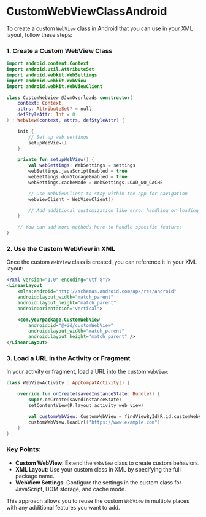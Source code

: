 # CustomWebViewClassAndroid
To create a custom `WebView` class in Android that you can use in your XML layout, follow these steps:

### 1. Create a Custom WebView Class

```kotlin
import android.content.Context
import android.util.AttributeSet
import android.webkit.WebSettings
import android.webkit.WebView
import android.webkit.WebViewClient

class CustomWebView @JvmOverloads constructor(
    context: Context,
    attrs: AttributeSet? = null,
    defStyleAttr: Int = 0
) : WebView(context, attrs, defStyleAttr) {

    init {
        // Set up web settings
        setupWebView()
    }

    private fun setupWebView() {
        val webSettings: WebSettings = settings
        webSettings.javaScriptEnabled = true
        webSettings.domStorageEnabled = true
        webSettings.cacheMode = WebSettings.LOAD_NO_CACHE

        // Use WebViewClient to stay within the app for navigation
        webViewClient = WebViewClient()

        // Add additional customization like error handling or loading progress
    }

    // You can add more methods here to handle specific features
}
```

### 2. Use the Custom WebView in XML

Once the custom `WebView` class is created, you can reference it in your XML layout:

```xml
<?xml version="1.0" encoding="utf-8"?>
<LinearLayout
    xmlns:android="http://schemas.android.com/apk/res/android"
    android:layout_width="match_parent"
    android:layout_height="match_parent"
    android:orientation="vertical">

    <com.yourpackage.CustomWebView
        android:id="@+id/customWebView"
        android:layout_width="match_parent"
        android:layout_height="match_parent" />
</LinearLayout>
```

### 3. Load a URL in the Activity or Fragment

In your activity or fragment, load a URL into the custom `WebView`:

```kotlin
class WebViewActivity : AppCompatActivity() {

    override fun onCreate(savedInstanceState: Bundle?) {
        super.onCreate(savedInstanceState)
        setContentView(R.layout.activity_web_view)

        val customWebView: CustomWebView = findViewById(R.id.customWebView)
        customWebView.loadUrl("https://www.example.com")
    }
}
```

### Key Points:
- **Custom WebView**: Extend the `WebView` class to create custom behaviors.
- **XML Layout**: Use your custom class in XML by specifying the full package name.
- **WebView Settings**: Configure the settings in the custom class for JavaScript, DOM storage, and cache mode.

This approach allows you to reuse the custom `WebView` in multiple places with any additional features you want to add.
